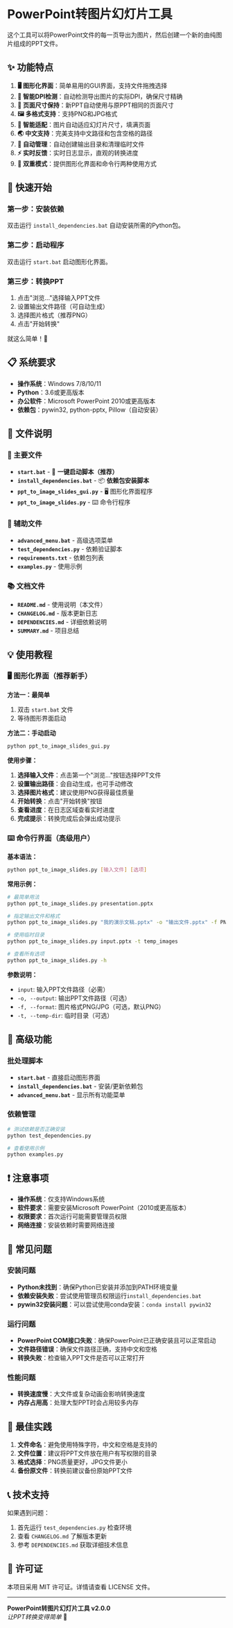 # PowerPoint转图片幻灯片工具

这个工具可以将PowerPoint文件的每一页导出为图片，然后创建一个新的由纯图片组成的PPT文件。

## ✨ 功能特点

1. **🖥️ 图形化界面**：简单易用的GUI界面，支持文件拖拽选择
2. **🎯 智能DPI检测**：自动检测导出图片的实际DPI，确保尺寸精确
3. **📐 页面尺寸保持**：新PPT自动使用与原PPT相同的页面尺寸
4. **🖼️ 多格式支持**：支持PNG和JPG格式
5. **📏 智能适配**：图片自动适应幻灯片尺寸，填满页面
6. **🌏 中文支持**：完美支持中文路径和包含空格的路径
7. **📁 自动管理**：自动创建输出目录和清理临时文件
8. **⚡ 实时反馈**：实时日志显示，直观的转换进度
9. **🔧 双重模式**：提供图形化界面和命令行两种使用方式

## 🚀 快速开始

### 第一步：安装依赖
双击运行 `install_dependencies.bat` 自动安装所需的Python包。

### 第二步：启动程序
双击运行 `start.bat` 启动图形化界面。

### 第三步：转换PPT
1. 点击"浏览..."选择输入PPT文件
2. 设置输出文件路径（可自动生成）
3. 选择图片格式（推荐PNG）
4. 点击"开始转换"

就这么简单！🎉

## 📋 系统要求

- **操作系统**：Windows 7/8/10/11
- **Python**：3.6或更高版本
- **办公软件**：Microsoft PowerPoint 2010或更高版本
- **依赖包**：pywin32, python-pptx, Pillow（自动安装）

## 📁 文件说明

### 🎯 主要文件
- **`start.bat`** - 🚀 **一键启动脚本（推荐）**
- **`install_dependencies.bat`** - 📦 **依赖包安装脚本**
- **`ppt_to_image_slides_gui.py`** - 🖥️ 图形化界面程序
- **`ppt_to_image_slides.py`** - ⌨️ 命令行程序

### 🔧 辅助文件
- **`advanced_menu.bat`** - 高级选项菜单
- **`test_dependencies.py`** - 依赖验证脚本
- **`requirements.txt`** - 依赖包列表
- **`examples.py`** - 使用示例

### 📚 文档文件
- **`README.md`** - 使用说明（本文件）
- **`CHANGELOG.md`** - 版本更新日志
- **`DEPENDENCIES.md`** - 详细依赖说明
- **`SUMMARY.md`** - 项目总结

## 💡 使用教程

### 🖥️ 图形化界面（推荐新手）

**方法一：最简单**
1. 双击 `start.bat` 文件
2. 等待图形界面启动

**方法二：手动启动**
```bash
python ppt_to_image_slides_gui.py
```

**使用步骤：**
1. **选择输入文件**：点击第一个"浏览..."按钮选择PPT文件
2. **设置输出路径**：会自动生成，也可手动修改
3. **选择图片格式**：建议使用PNG获得最佳质量
4. **开始转换**：点击"开始转换"按钮
5. **查看进度**：在日志区域查看实时进度
6. **完成提示**：转换完成后会弹出成功提示

### ⌨️ 命令行界面（高级用户）

**基本语法：**
```bash
python ppt_to_image_slides.py [输入文件] [选项]
```

**常用示例：**
```bash
# 最简单用法
python ppt_to_image_slides.py presentation.pptx

# 指定输出文件和格式
python ppt_to_image_slides.py "我的演示文稿.pptx" -o "输出文件.pptx" -f PNG

# 使用临时目录
python ppt_to_image_slides.py input.pptx -t temp_images

# 查看所有选项
python ppt_to_image_slides.py -h
```

**参数说明：**
- `input`: 输入PPT文件路径（必需）
- `-o, --output`: 输出PPT文件路径（可选）
- `-f, --format`: 图片格式PNG/JPG（可选，默认PNG）
- `-t, --temp-dir`: 临时目录（可选）

## 🔧 高级功能

### 批处理脚本
- **`start.bat`** - 直接启动图形界面
- **`install_dependencies.bat`** - 安装/更新依赖包
- **`advanced_menu.bat`** - 显示所有功能菜单

### 依赖管理
```bash
# 测试依赖是否正确安装
python test_dependencies.py

# 查看使用示例
python examples.py
```

## ❗ 注意事项

- **操作系统**：仅支持Windows系统
- **软件要求**：需要安装Microsoft PowerPoint（2010或更高版本）
- **权限要求**：首次运行可能需要管理员权限
- **网络连接**：安装依赖时需要网络连接

## 🐛 常见问题

### 安装问题
- **Python未找到**：确保Python已安装并添加到PATH环境变量
- **依赖安装失败**：尝试使用管理员权限运行`install_dependencies.bat`
- **pywin32安装问题**：可以尝试使用conda安装：`conda install pywin32`

### 运行问题
- **PowerPoint COM接口失败**：确保PowerPoint已正确安装且可以正常启动
- **文件路径错误**：确保文件路径正确，支持中文和空格
- **转换失败**：检查输入PPT文件是否可以正常打开

### 性能问题
- **转换速度慢**：大文件或复杂动画会影响转换速度
- **内存占用高**：处理大型PPT时会占用较多内存

## 🎯 最佳实践

1. **文件命名**：避免使用特殊字符，中文和空格是支持的
2. **文件位置**：建议将PPT文件放在用户有写权限的目录
3. **格式选择**：PNG质量更好，JPG文件更小
4. **备份原文件**：转换前建议备份原始PPT文件

## 📞 技术支持

如果遇到问题：
1. 首先运行 `test_dependencies.py` 检查环境
2. 查看 `CHANGELOG.md` 了解版本更新
3. 参考 `DEPENDENCIES.md` 获取详细技术信息

## 📄 许可证

本项目采用 MIT 许可证。详情请查看 LICENSE 文件。

---

**PowerPoint转图片幻灯片工具 v2.0.0**  
*让PPT转换变得简单* 🚀
